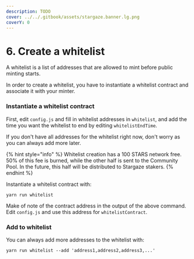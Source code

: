 ```yaml
---
description: TODO
cover: ../../.gitbook/assets/stargaze.banner.lg.png
coverY: 0
---
```


# 6. Create a whitelist

A whitelist is a list of addresses that are allowed to mint before public minting starts.

In order to create a whitelist, you have to instantiate a whitelist contract and associate it with your minter.

### Instantiate a whitelist contract

First, edit `config.js` and fill in whitelist addresses in `whitelist`, and add the time you want the whitelist to end by editing `whitelistEndTime`.

If you don't have all addresses for the whitelist right now, don't worry as you can always add more later.

{% hint style="info" %}
Whitelist creation has a 100 STARS network free. 50% of this fee is burned, while the other half is sent to the Community Pool. In the future, this half will be distributed to Stargaze stakers.
{% endhint %}

Instantiate a whitelist contract with:

```
yarn run whitelist
```

Make of note of the contract address in the output of the above command. Edit `config.js` and use this address for `whitelistContract`.&#x20;

### Add to whitelist

You can always add more addresses to the whitelist with:

```
yarn run whitelist --add 'address1,address2,address3,...'
```

